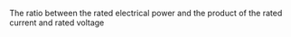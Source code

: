 The ratio between the rated electrical power and the product of the rated current and rated voltage
